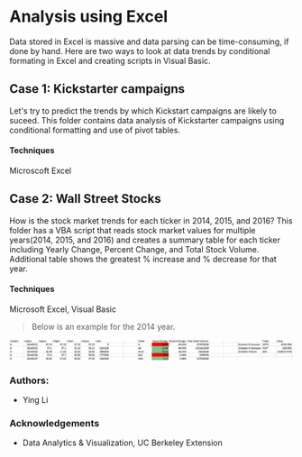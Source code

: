 # Analysis using Excel  

Data stored in Excel is massive and data parsing can be time-consuming, if done by hand. Here are two ways to look at data trends by conditional formating in Excel and creating scripts in Visual Basic. 
  
## Case 1: Kickstarter campaigns 

Let's try to predict the trends by which Kickstart campaigns are likely to suceed. This folder contains data analysis of Kickstarter campaigns using conditional formatting and use of pivot tables. 

#### Techniques
Microscoft Excel 


## Case 2: Wall Street Stocks

How is the stock market trends for each ticker in 2014, 2015, and 2016? This folder has a VBA script that reads stock market values for multiple years(2014, 2015, and 2016) and creates a summary table for each ticker including Yearly Change, Percent Change, and Total Stock Volume. Additional table shows the greatest % increase and % decrease for that year. 

#### Techniques
Microsoft Excel, Visual Basic 

> Below is an example for the 2014 year.
<html>

<img src="https://raw.githubusercontent.com/ying-li-python/Data-Analysis/master/Stock_VBA_analysis/Images/2014-stock-sm.png">
        </html>

### Authors: 
- Ying Li 

### Acknowledgements 
- Data Analytics & Visualization, UC Berkeley Extension 
